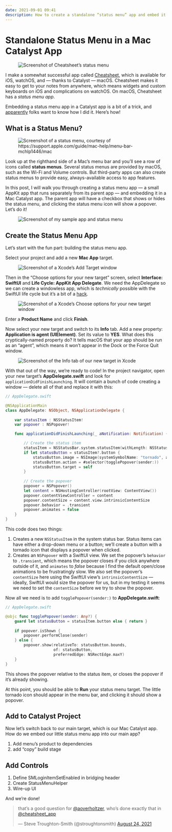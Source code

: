 ```yaml
---
date: 2021-09-01 09:41
description: How to create a standalone “status menu” app and embed it in your Mac Catalyst app.
---
```

# Standalone Status Menu in a Mac Catalyst App

<figure><img src="/images/cheatsheet-menu.jpg" srcset="/images/cheatsheet-menu.jpg 2x" alt="Screenshot of Cheatsheet’s status menu" /></figure>

I make a somewhat successful app called [Cheatsheet](https://itunes.apple.com/app/id1468213484), which is available for iOS, watchOS, and — thanks to Catalyst — macOS. Cheatsheet makes it easy to get to your notes from anywhere, which means widgets and custom keyboards on iOS and complications on watchOS. On macOS, Cheatsheet has a *status menu app*. 

Embedding a status menu app in a Catalyst app is a bit of a trick, and [apparently](https://twitter.com/stroughtonsmith/status/1429970709791522817?ref_src=twsrc%5Etfw) folks want to know how I did it. Here’s how!


## What is a Status Menu?

<figure><img src="/images/status-menu-help.png" srcset="/images/status-menu-help.png 2x" alt="Screenshot of a status menu, courtesy of https://support.apple.com/guide/mac-help/menu-bar-mchlp1446/mac" /></figure>

Look up at the righthand side of a Mac’s menu bar and you’ll see a row of icons called **status menus**. Several status menus are provided by macOS, such as the Wi-Fi and Volume controls. But third-party apps can also create status menus to provide easy, always-available access to app features.

In this post, I will walk you through creating a status menu app — a small AppKit app that runs separately from its parent app — and embedding it in a Mac Catalyst app. The parent app will have a checkbox that shows or hides the status menu, and clicking the status menu icon will show a popover. Let’s do it!

<figure><img src="/images/status-menu-example.jpg" alt="Screenshot of my sample app and status menu" /></figure>

## Create the Status Menu App

Let’s start with the fun part: building the status menu app. 

Select your project and add a new **Mac App** target.

<figure><img src="/images/menu-mac-app.png" srcset="/images/menu-mac-app.png 2x" alt="Screenshot of a Xcode’s Add Target window" /></figure>

Then in the “Choose options for your new target” screen, select **Interface: SwiftUI** and **Life Cycle: AppKit App Delegate**. We need the AppDelegate so we can create a windowless app, which is *technically* possible with the SwiftUI life cycle but it’s a bit of a [hack](https://github.com/zaferarican/menubarpopoverswiftui2).

<figure><img src="/images/menu-life-cycle.png" srcset="/images/menu-life-cycle.png 2x" alt="Screenshot of a Xcode’s Choose options for your new target window" /></figure>

Enter a **Product Name** and click **Finish**. 

Now select your new target and switch to its **Info** tab. Add a new property: **Application is agent (UIElement)**. Set its value to **YES**. What does this cryptically-named property do? It tells macOS that your app should be run as an “agent”, which means it won’t appear in the Dock or the Force Quit window.

<figure><img src="/images/menu-uielement.png" srcset="/images/menu-uielement.png 2x" alt="Screenshot of the Info tab of our new target in Xcode" /></figure>

With that out of the way, we’re ready to code! In the project navigator, open your new target’s **AppDelegate.swift** and look for `applicationDidFinishLaunching`. It will contain a bunch of code creating a window — delete all of that and replace it with this:

```swift
// AppDelegate.swift

@NSApplicationMain
class AppDelegate: NSObject, NSApplicationDelegate {
    
    var statusItem : NSStatusItem!
    var popover : NSPopover!

    func applicationDidFinishLaunching(_ aNotification: Notification) {

        // Create the status item
        statusItem = NSStatusBar.system.statusItem(withLength: NSStatusItem.variableLength)
        if let statusButton = statusItem?.button {
            statusButton.image = NSImage(systemSymbolName: "tornado", accessibilityDescription: nil)
            statusButton.action = #selector(togglePopover(sender:))
            statusButton.target = self
        }
        
        // Create the popover
        popover = NSPopover()
        let content = NSHostingController(rootView: ContentView())
        popover.contentViewController = content
        popover.contentSize = content.view.intrinsicContentSize
        popover.behavior = .transient
        popover.animates = false
    }
}
```

This code does two things:

1. Creates a new `NSStatusItem` in the system status bar. Status items can have either a drop-down menu or a button; we’ll create a button with a tornado icon that displays a popover when clicked.
2. Creates an `NSPopover` with a SwiftUI view. We set the popover’s `behavior` to `.transient`, which means the popover closes if you click anywhere outside of it, and `animates` to *false* because I find the default open/close animations to be frustratingly slow. We also set the popover’s `contentSize` here using the SwiftUI view’s `intrinsicContentSize` — ideally, SwiftUI would size the popover for us, but in my testing it seems we need to set the `contentSize` before we try to show the popover.

Now all we need is to add `togglePopover(sender:)` to **AppDelegate.swift**:

```swift
// AppDelegate.swift

@objc func togglePopover(sender: Any?) {
    guard let statusButton = statusItem.button else { return }
    
    if popover.isShown {
        popover.performClose(sender)
    } else {
        popover.show(relativeTo: statusButton.bounds,
                     of: statusButton,
                     preferredEdge: NSRectEdge.maxY)
    }
}
```

This shows the popover relative to the status item, or closes the popover if it’s already showing.

At this point, you should be able to **Run** your status menu target. The little tornado icon should appear in the menu bar, and clicking it should show a popover.

## Add to Catalyst Project

Now let’s switch back to our main target, which is our Mac Catalyst app. How do we embed our little status menu app into our main app?

1. Add menu’s product to dependencies
2. add “copy” build stage

## Add Controls

1. Define SMLoginItemSetEnabled in bridging header
2. Create StatusMenuHelper
3. Wire-up UI

And we’re done!


<blockquote class="twitter-tweet" data-dnt="true"><p lang="en" dir="ltr">that’s a good question for <a href="https://twitter.com/aoverholtzer?ref_src=twsrc%5Etfw">@aoverholtzer</a>, who’s done exactly that in <a href="https://twitter.com/cheatsheet_app?ref_src=twsrc%5Etfw">@cheatsheet_app</a></p>&mdash; Steve Troughton-Smith (@stroughtonsmith) <a href="https://twitter.com/stroughtonsmith/status/1429970709791522817?ref_src=twsrc%5Etfw">August 24, 2021</a></blockquote> <script async src="https://platform.twitter.com/widgets.js" charset="utf-8"></script>